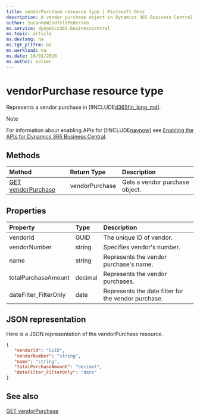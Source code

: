 ```yaml
---
title: vendorPurchase resource type | Microsoft Docs
description: A vendor purchase object in Dynamics 365 Business Central.
author: SusanneWindfeldPedersen
ms.service: dynamics365-businesscentral
ms.topic: article
ms.devlang: na
ms.tgt_pltfrm: na
ms.workload: na
ms.date: 10/01/2020
ms.author: solsen
---
```


# vendorPurchase resource type
Represents a vendor purchase in [!INCLUDE[d365fin_long_md](../../includes/d365fin_long_md.md)].

> [!NOTE]  
> For information about enabling APIs for [!INCLUDE[navnow](../../includes/navnow_md.md)] see [Enabling the APIs for Dynamics 365 Business Central](../enabling-apis-for-dynamics-nav.md).

## Methods
| Method | Return Type|Description |
|:--------------------|:-----------|:-------------------------|
|[GET vendorPurchase](../api/dynamics_vendorPurchase_Get.md)|vendorPurchase|Gets a vendor purchase object.|






## Properties

| Property           | Type   |Description     |
|:-------------------|:-------|:---------------|
|vendorId|GUID|The unique ID of vendor.|
|vendorNumber|string|Specifies vendor's number.|
|name|string|Represents the vendor purchase's name.|
|totalPurchaseAmount|decimal|Represents the vendor purchases.|
|dateFilter_FilterOnly|date|Represents the date filter for the vendor purchase.|


## JSON representation

Here is a JSON representation of the vendorPurchase resource.


```json
{
   "vendorId": "GUID",
   "vendorNumber": "string",
   "name": "string",
   "totalPurchaseAmount": "decimal",
   "dateFilter_FilterOnly": "date"
}
```
## See also

[GET vendorPurchase](../api/dynamics_vendorPurchase_Get.md)

